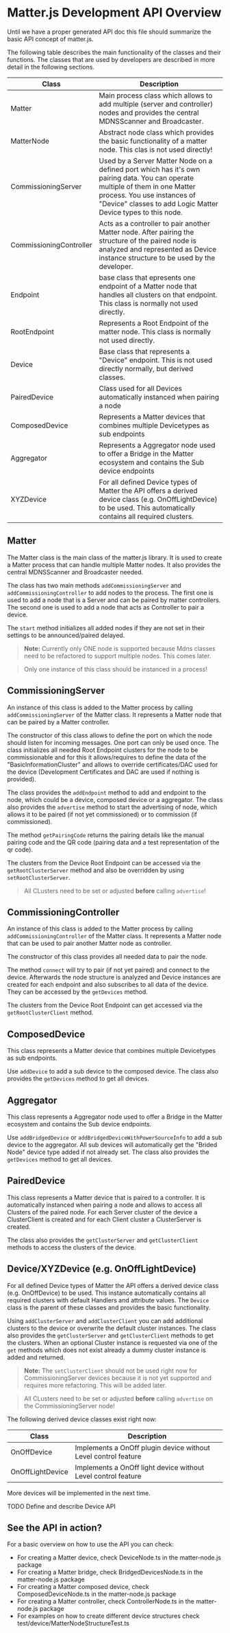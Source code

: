 # Matter.js Development API Overview

Until we have a proper generated API doc this file should summarize the basic API concept of matter.js.

The following table describes the main functionality of the classes and their functions. The classes that are used by developers are described in more detail in the following sections.

| Class                    | Description                                                                                                                                                                                                                  |
|--------------------------|------------------------------------------------------------------------------------------------------------------------------------------------------------------------------------------------------------------------------|
| Matter                   | Main process class which allows to add multiple (server and controller) nodes and provides the central MDNSScanner and Broadcaster.                                                                                          |
| MatterNode               | Abstract node class which provides the basic functionality of a matter node. This clas is not used directly!                                                                                                                 |
| CommissioningServer | Used by a Server Matter Node on a defined port which has it's own pairing data. You can operate multiple of them in one Matter process. You use instances of "Device" classes to add Logic Matter Device types to this node. |
| CommissioningController       | Acts as a controller to pair another Matter node. After pairing the structure of the paired node is analyzed and represented as Device instance structure to be used by the developer.                                       |
| Endpoint                 | base class that epresents one endpoint of a Matter node that handles all clusters on that endpoint. This class is normally not used directly.                                                                                |
| RootEndpoint             | Represents a Root Endpoint of the matter node. This class is normally not used directly.                                                                                                                                     |
| Device                   | Base class that represents a "Device" endpoint. This is not used directly normally, but derived classes.                                                                                                                     |
| PairedDevice             | Class used for all Devices automatically instanced when pairing a node                                                                                                                                                       |
| ComposedDevice           | Represents a Matter devices that combines multiple Devicetypes as sub endpoints                                                                                                                                              |
| Aggregator               | Represents a Aggregator node used to offer a Bridge in the Matter ecosystem and contains the Sub device endpoints                                                                                                            |
| XYZDevice                | For all defined Device types of Matter the API offers a derived device class (e.g. OnOffLightDevice) to be used. This automatically contains all required clusters.                                                          |

## Matter

The Matter class is the main class of the matter.js library. It is used to create a Matter process that can handle multiple Matter nodes. It also provides the central MDNSScanner and Broadcaster needed.

The class has two main methods `addCommissioningServer` and `addCommissioningController` to add nodes to the process. The first one is used to add a node that is a Server and can be paired by matter controllers. The second one is used to add a node that acts as Controller to pair a device.

The `start` method initializes all added nodes if they are not set in their settings to be announced/paired delayed.

> **Note:** Currently only ONE node is supported because Mdns classes need to be refactored to support multiple nodes. This comes later.

> Only one instance of this class should be instanced in a process!

## CommissioningServer

An instance of this class is added to the Matter process by calling `addCommissioningServer` of the Matter class. It represents a Matter node that can be paired by a Matter controller. 

The constructor of this class allows to define the port on which the node should listen for incoming messages. One port can only be used once. The class initializes all needed Root Endpoint clusters for the node to be commissionable and for this it allows/requires to define the data of the "BasicInformationCluster" and allows to override certificates/DAC used for the device (Development Certificates and DAC are used if nothing is provided).

The class provides the `addEndpoint` method to add and endpoint to the node, which could be a device, composed device or a aggregator. The class also provides the `advertise` method to start the advertising of node, which allows it to be paired (if not yet commissioned) or to commission (if commissioned).

The method `getPairingCode` returns the pairing details like the manual pairing code and the QR code (pairing data and a test representation of the qr code).

The clusters from the Device Root Endpoint can be accessed via the `getRootClusterServer` method and also be overridden by using `setRootClusterServer`.

> All CLusters need to be set or adjusted **before** calling `advertise`!

## CommissioningController

An instance of this class is added to the Matter process by calling `addCommissioningController` of the Matter class. It represents a Matter node that can be used to pair another Matter node as controller.

The constructor of this class provides all needed data to pair the node.

The method `connect` will try to pair (if not yet paired) and connect to the device. Afterwards the node structure is analyzed and Device instances are created for each endpoint and also subscribes to all data of the device. They can be accessed by the `getDevices` method.

The clusters from the Device Root Endpoint can get accessed via the `getRootClusterClient` method.

## ComposedDevice

This class represents a Matter device that combines multiple Devicetypes as sub endpoints. 

Use `addDevice` to add a sub device to the composed device. The class also provides the `getDevices` method to get all devices.

## Aggregator

This class represents a Aggregator node used to offer a Bridge in the Matter ecosystem and contains the Sub device endpoints. 

Use `addBridgedDevice` or `addBridgedDeviceWithPowerSourceInfo` to add a sub device to the aggregator. All sub devices will automatically get the "Brided Node" device type added if not already set. The class also provides the `getDevices` method to get all devices.

## PairedDevice

This class represents a Matter device that is paired to a controller. It is automatically instanced when pairing a node and allows to access all Clusters of the paired node. For each Server cluster of the device a ClusterClient is created and for each Client cluster a ClusterServer is created. 

The class also provides the `getClusterServer` and `getClusterClient` methods to access the clusters of the device.

## Device/XYZDevice (e.g. OnOffLightDevice)

For all defined Device types of Matter the API offers a derived device class (e.g. OnOffDevice) to be used. This instance automatically contains all required clusters with default Handlers and attribute values. The `Device` class is the parent of these classes and provides the basic functionality.

Using `addClusterServer` and `addClusterClient` you can add additional clusters to the device or overwrite the default cluster instances. 
The class also provides the `getClusterServer` and `getClusterClient` methods to get the clusters. When an optional Cluster instance is requested via one of the `get` methods which does not exist already a dummy cluster instance is added and returned.

> **Note:** The `setClusterClient` should not be used right now for CommissioningServer devices because it is not yet supported and requires more refactoring. This will be added later. 

> All CLusters need to be set or adjusted **before** calling `advertise` on the CommissioningServer node!

The following derived device classes exist right now:

| Class            | Description                                                    |
|------------------|----------------------------------------------------------------|
| OnOffDevice      | Implements a OnOff plugin device without Level control feature |
| OnOffLightDevice | Implements a OnOff light device without Level control feature  |

More devices will be implemented in the next time.

TODO Define and describe Device API

## See the API in action?

For a basic overview on how to use the API you can check:
* For creating a Matter device, check DeviceNode.ts in the matter-node.js package
* For creating a Matter bridge, check BridgedDevicesNode.ts in the matter-node.js package
* For creating a Matter composed device, check ComposedDeviceNode.ts in the matter-node.js package
* For creating a Matter controller, check ControllerNode.ts in the matter-node.js package
* For examples on how to create different device structures check test/device/MatterNodeStructureTest.ts
